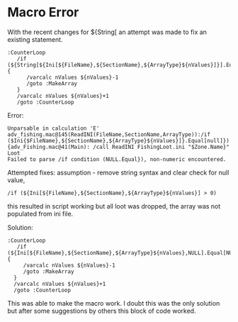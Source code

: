 # Macro Error

With the recent changes for ${String\[ an attempt was made to fix an existing statement.

```text
:CounterLoop 
   /if (${String[${Ini[${FileName},${SectionName},${ArrayType}${nValues}]}].Equal[null]}) { 
      /varcalc nValues ${nValues}-1 
      /goto :MakeArray 
   } 
   /varcalc nValues ${nValues}+1 
   /goto :CounterLoop
```

Error:

```text
Unparsable in calculation 'E'
adv_fishing.mac@145(ReadINI(FileName,SectionName,ArrayType)):/if ($Ini{$FileName},${SectionName},${ArrayType}${nValues}]}.Equal[null]}){adv_Fishing.mac@41(Main): /call ReadINI FishingLoot.ini "$Zone.Name}" Loot
Failed to parse /if condition (NULL.Equal}), non-numeric encountered.
```

Attempted fixes: assumption - remove string syntax and clear check for null value,

```text
/if (${Ini[${FileName},${SectionName},${ArrayType}${nValues}] > 0)
```

this resulted in script working but all loot was dropped, the array was not populated from ini file.

Solution:

```text
:CounterLoop 
   /if (${Ini[${FileName},${SectionName},${ArrayType}${nValues},NULL].Equal[NULL]}) { 
     /varcalc nValues ${nValues}-1 
     /goto :MakeArray 
  } 
  /varcalc nValues ${nValues}+1 
  /goto :CounterLoop
```

This was able to make the macro work. I doubt this was the only solution but after some suggestions by others this block of code worked.

